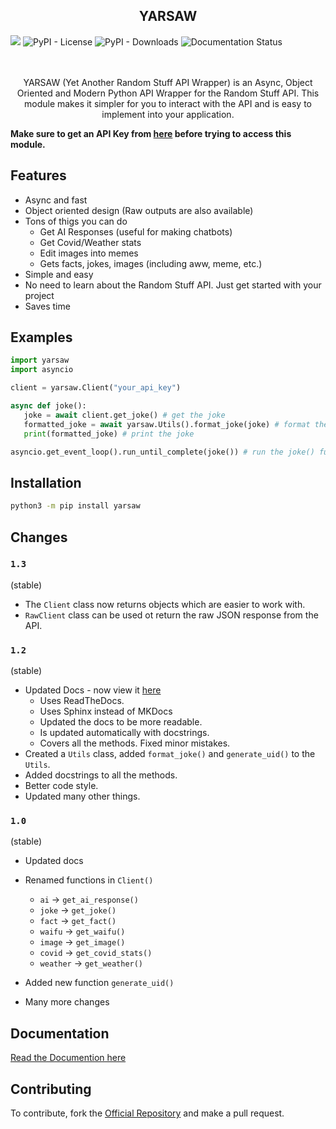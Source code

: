 <h2 align="center">YARSAW</h2>
<div>
<img src="https://img.shields.io/pypi/v/yarsaw">  

<img alt="PyPI - License" src="https://img.shields.io/pypi/l/yarsaw">

<img alt="PyPI - Downloads" src="https://img.shields.io/pypi/dm/yarsaw?color=blue">

<img src='https://readthedocs.org/projects/yarsaw/badge/?version=latest' alt='Documentation Status' />

</div>
<br>
<br>
<p align="center">YARSAW (Yet Another Random Stuff API Wrapper) is an Async, Object Oriented and Modern Python API Wrapper for the Random Stuff API. This module makes it simpler for you to interact with the API and is easy to implement into your application.</p>


**Make sure to get an API Key from [here](https://api-info.pgamerx.com/register.html) before trying to access this module.**

## Features

- Async and fast
- Object oriented design (Raw outputs are also available)
- Tons of thigs you can do
    - Get AI Responses (useful for making chatbots)
    - Get Covid/Weather stats
    - Edit images into memes
    - Gets facts, jokes, images (including aww, meme, etc.)
- Simple and easy
- No need to learn about the Random Stuff API. Just get started with your project
- Saves time

## Examples

```py
import yarsaw
import asyncio

client = yarsaw.Client("your_api_key")

async def joke():
   joke = await client.get_joke() # get the joke
   formatted_joke = await yarsaw.Utils().format_joke(joke) # format the joke (optional)
   print(formatted_joke) # print the joke

asyncio.get_event_loop().run_until_complete(joke()) # run the joke() function
```

## Installation

```bash
python3 -m pip install yarsaw
```

## Changes

### `1.3`
(stable)

- The `Client` class now returns objects which are easier to work with.
- `RawClient` class can be used ot return the raw JSON response from the API.

### `1.2`
(stable)

- Updated Docs - now view it [here](https://yarsaw.namantech.me/)
    - Uses ReadTheDocs.
    - Uses Sphinx instead of MKDocs
    - Updated the docs to be more readable.
    - Is updated automatically with docstrings.
    - Covers all the methods. Fixed minor mistakes.
- Created a `Utils` class, added `format_joke()` and `generate_uid()` to the `Utils`.
- Added docstrings to all the methods.
- Better code style.
- Updated many other things.

### `1.0`

(stable)
- Updated docs
- Renamed functions in `Client()`
    - `ai` -> `get_ai_response()`
    - `joke` -> `get_joke()`
    - `fact` -> `get_fact()`
    - `waifu` -> `get_waifu()`
    - `image` -> `get_image()`
    - `covid` -> `get_covid_stats()`
    - `weather` -> `get_weather()`

- Added new function `generate_uid()`
- Many more changes


## Documentation

[Read the Documention here](https://yarsaw.namantech.me/)

## Contributing 
To contribute, fork the [Official Repository](https://github.com/BruceCodesGithub/yarsaw/) and make a pull request.

